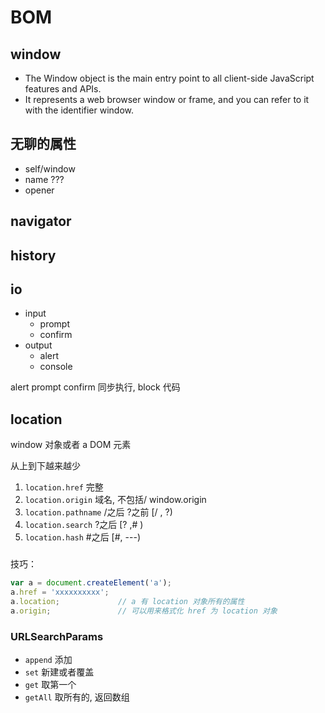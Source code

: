 # BOM

## window

- The Window object is the main entry point to all client-side JavaScript features and APIs.
- It represents a web browser window or frame, and you can refer to it with the identifier window.

## 无聊的属性

- self/window
- name ???
- opener

## navigator

## history

## io

- input
  - prompt
  - confirm
- output
  - alert
  - console

alert prompt confirm 同步执行, block 代码

## location

window 对象或者 a DOM 元素

从上到下越来越少

1. `location.href` 完整
2. `location.origin`  域名, 不包括/  window.origin
3. `location.pathname` /之后 ?之前 [/ , ?)
4. `location.search` ?之后 [? ,# )
5. `location.hash` #之后 [#, ---)

###

技巧：

```javascript
var a = document.createElement('a');
a.href = 'xxxxxxxxxx';
a.location;             // a 有 location 对象所有的属性
a.origin;               // 可以用来格式化 href 为 location 对象
```

### URLSearchParams

- `append` 添加
- `set` 新建或者覆盖
- `get` 取第一个
- `getAll` 取所有的, 返回数组
